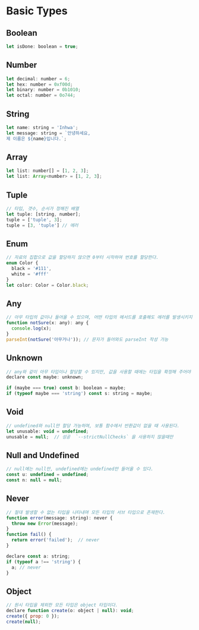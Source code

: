 # Basic Types

## Boolean

```javascript
let isDone: boolean = true;
```

## Number

```javascript
let decimal: number = 6;
let hex: number = 0xf00d;
let binary: number = 0b1010;
let octal: number = 0o744;
```

## String

```javascript
let name: string = 'Inhwa';
let message: string = `안녕하세요,
제 이름은 ${name}입니다.`; 
```

## Array

```javascript
let list: number[] = [1, 2, 3];
let list: Array<number> = [1, 2, 3]; 
```

## Tuple

```javascript
// 타입, 갯수, 순서가 정해진 배열
let tuple: [string, number];
tuple = ['tuple', 3];
tuple = [3, 'tuple'] // 에러
```

## Enum

```javascript
// 자료의 집합으로 값을 할당하지 않으면 0부터 시작하여 번호를 할당한다.
enum Color {
  black = '#111',
  white = '#fff'
}
let color: Color = Color.black;
```

## Any

```javascript
// 아무 타입의 값이나 들어올 수 있으며, 어떤 타입의 메서드를 호출해도 에러를 발생시키지 않는다.
function notSure(x: any): any {
  console.log(x);
}
parseInt(notSure('아무거나')); // 문자가 들어와도 parseInt 작성 가능
```

## Unknown

```javascript
// any와 같이 아무 타입이나 할당할 수 있지만, 값을 사용할 때에는 타입을 확정해 주어야 한다.
declare const maybe: unknown;

if (maybe === true) const b: boolean = maybe;
if (typeof maybe === 'string') const s: string = maybe;
```

## Void

```javascript
// undefined와 null만 할당 가능하며, 보통 함수에서 반환값이 없을 때 사용된다.
let unusable: void = undefined;
unusable = null;  // 성공  `--strictNullChecks` 을 사용하지 않을때만
```

## Null and Undefined

```javascript
// null에는 null만, undefined에는 undefined만 들어올 수 있다.
const u: undefined = undefined;
const n: null = null;
```

## Never

```javascript
// 절대 발생할 수 없는 타입을 나타내며 모든 타입의 서브 타입으로 존재한다.
function error(message: string): never {
  throw new Error(message);
}
function fail() {
  return error('failed');  // never
} 

declare const a: string;
if (typeof a !== 'string') {
  a; // never
}
```

## Object

```javascript
// 원시 타입을 제외한 모든 타입은 object 타입이다.
declare function create(o: object | null): void;
create({ prop: 0 });
create(null);
```
